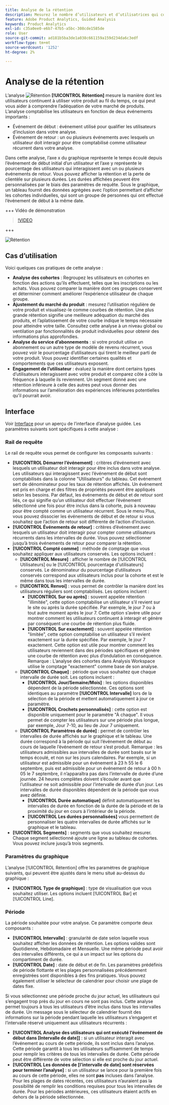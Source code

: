 ```yaml
---
title: Analyse de la rétention
description: Mesurez le nombre d’utilisateurs et d’utilisatrices qui continuent à utiliser votre produit.
feature: Adobe Product Analytics, Guided Analysis
keywords: Product Analytics
exl-id: c35a0ee0-e6b7-47b5-a5bc-308cde1585de
role: User
source-git-commit: ad181b5ba3de1a038c661159a159d234da6c3edf
workflow-type: tm+mt
source-wordcount: '1252'
ht-degree: 2%

---
```


# Analyse de la rétention

L’analyse ![Rétention](/help/assets/icons/Retention.svg) **[!UICONTROL Rétention]** mesure la manière dont les utilisateurs continuent à utiliser votre produit au fil du temps, ce qui peut vous aider à comprendre l’adéquation de votre marché de produits. L’analyse comptabilise les utilisateurs en fonction de deux événements importants :

* Événement de début : événement utilisé pour qualifier les utilisateurs d’inclusion dans votre analyse.
* Événement de retour : un ou plusieurs événements avec lesquels un utilisateur doit interagir pour être comptabilisé comme utilisateur récurrent dans votre analyse.

Dans cette analyse, l’axe x du graphique représente le temps écoulé depuis l’événement de début initial d’un utilisateur et l’axe y représente le pourcentage des utilisateurs qui interagissent avec un ou plusieurs événements de retour. Vous pouvez afficher la rétention et la perte de clientèle sur plusieurs durées. Les durées affichées peuvent être personnalisées par le biais des paramètres de requête. Sous le graphique, un tableau fournit des données agrégées avec l’option permettant d’afficher les cohortes individuelles, qui sont un groupe de personnes qui ont effectué l’événement de début à la même date.

+++ Vidéo de démonstration

>[!VIDEO](https://video.tv.adobe.com/v/3430503/?learn=on)

+++

![Rétention](../assets/retention.png)

## Cas d’utilisation

Voici quelques cas pratiques de cette analyse :

* **Analyse des cohortes** : Regroupez les utilisateurs en cohortes en fonction des actions qu’ils effectuent, telles que les inscriptions ou les achats. Vous pouvez comparer la manière dont ces groupes conservent et déterminer comment améliorer l’expérience utilisateur de chaque groupe.
* **Ajustement du marché du produit** : mesurez l’utilisation régulière de votre produit et visualisez-le comme courbes de rétention. Une plus grande rétention signifie une meilleure adéquation du marché des produits, et l’aplatissement de votre courbe indique le temps nécessaire pour atteindre votre taille. Consultez cette analyse à un niveau global ou ventilation par fonctionnalités de produit individuelles pour obtenir des informations plus approfondies.
* **Analyse du service d’abonnements** : si votre produit utilise un abonnement ou un autre type de modèle de revenu récurrent, vous pouvez voir le pourcentage d’utilisateurs qui tirent le meilleur parti de votre produit. Vous pouvez identifier certaines qualités et comportements que ces utilisateurs exposent.
* **Engagement de l’utilisateur** : évaluez la manière dont certains types d’utilisateurs interagissent avec votre produit et comparez côte à côte la fréquence à laquelle ils reviennent. Un segment donné avec une rétention inférieure à celle des autres peut vous donner des informations sur l’amélioration des expériences inférieures potentielles qu’il pourrait avoir.

## Interface

Voir [Interface](../overview.md#interface) pour un aperçu de l’interface d’analyse guidée. Les paramètres suivants sont spécifiques à cette analyse :

### Rail de requête

Le rail de requête vous permet de configurer les composants suivants :

* **[!UICONTROL Démarrer l’événement]** : critères d’événement avec lesquels un utilisateur doit interagir pour être inclus dans votre analyse. Les utilisateurs qui interagissent avec l’événement de début sont comptabilisés dans la colonne &quot;Utilisateurs&quot; du tableau. Cet événement sert de dénominateur pour les taux de rétention affichés. Un événement est pris en charge et des filtres de propriétés peuvent être appliqués selon les besoins. Par défaut, les événements de début et de retour sont liés, ce qui signifie qu’un utilisateur doit effectuer l’événement sélectionné une fois pour être inclus dans la cohorte, puis à nouveau pour être compté comme un utilisateur récurrent. Sous le menu Plus, vous pouvez dissocier les événements de début et de retour si vous souhaitez que l’action de retour soit différente de l’action d’inclusion.
* **[!UICONTROL Événements de retour]** : critères d’événement avec lesquels un utilisateur doit interagir pour compter comme utilisateurs récurrents dans les intervalles de durée. Vous pouvez sélectionner jusqu’à trois événements de retour pour comparer la rétention.
* **[!UICONTROL Compté comme]** : méthode de comptage que vous souhaitez appliquer aux utilisateurs conservés. Les options incluent : 
   * **[!UICONTROL Mesure]** : afficher le nombre de [!UICONTROL Utilisateurs] ou le [!UICONTROL pourcentage d&#39;utilisateurs] conservés. Le dénominateur du pourcentage d’utilisateurs conservés correspond aux utilisateurs inclus pour la cohorte et est le même dans tous les intervalles de durée.
   * **[!UICONTROL Renvoi]** : vous permet de contrôler la manière dont les utilisateurs réguliers sont comptabilisés. Les options incluent : 
      * **[!UICONTROL Sur ou après]** : souvent appelée rétention &quot;illimitée&quot;, cette option comptabilise un utilisateur s’il revient sur le site ou après la durée spécifiée. Par exemple, le jour 7 ou à tout autre moment après le jour 7. Cette option s’avère utile pour montrer comment les utilisateurs continuent à interagir et génère par conséquent une courbe de rétention plus fluide.
      * **[!UICONTROL Sur exactement]** : souvent appelée rétention &quot;limitée&quot;, cette option comptabilise un utilisateur s’il revient exactement sur la durée spécifiée. Par exemple, le jour 7 exactement. Cette option est utile pour montrer comment les utilisateurs reviennent dans des périodes spécifiques et génère une courbe de rétention avec plus d’ondulation en conséquence. Remarque : L’analyse des cohortes dans Analysis Workspace utilise le comptage &quot;exactement&quot; comme base de son analyse.
   * **[!UICONTROL Chaque]** : période que vous souhaitez que chaque intervalle de durée soit. Les options incluent : 
      * **[!UICONTROL Jour/Semaine/Mois]** : les options disponibles dépendent de la période sélectionnée. Ces options sont identiques au paramètre **[!UICONTROL Intervalle]** lors de la sélection de la période et mettent automatiquement à jour ce paramètre.
      * **[!UICONTROL Crochets personnalisés]** : cette option est disponible uniquement pour le paramètre &quot;À chaque&quot;. Il vous permet de compter les utilisateurs sur une période plus longue, par exemple, Jour 7-10, au lieu de Jour 7 uniquement.
   * **[!UICONTROL Paramètres de durée]** : permet de contrôler les intervalles de durée affichés sur le graphique et le tableau. Une durée correspond à la période qui suit l’événement de début au cours de laquelle l’événement de retour s’est produit. Remarque : les utilisateurs admissibles aux intervalles de durée sont basés sur le temps écoulé, et non sur les jours calendaires. Par exemple, si un utilisateur est admissible pour un événement à 23 h 55 le 6 septembre, puis est admissible pour un événement de retour à 00 h 05 le 7 septembre, il n’apparaîtra pas dans l’intervalle de durée d’une journée. 24 heures complètes doivent s’écouler avant que l’utilisateur ne soit admissible pour l’intervalle de durée d’un jour. Les intervalles de durée disponibles dépendent de la période que vous avez définie.
      * **[!UICONTROL Durée automatique]** définit automatiquement les intervalles de durée en fonction de la durée de la période et de la proximité du jour en cours à l’intérieur de la période.
      * **[!UICONTROL Les durées personnalisées]** vous permettent de personnaliser les quatre intervalles de durée affichés sur le graphique et le tableau.
* **[!UICONTROL Segments]** : segments que vous souhaitez mesurer. Chaque segment sélectionné ajoute une ligne au tableau de cohortes. Vous pouvez inclure jusqu’à trois segments.

### Paramètres du graphique

L’analyse [!UICONTROL Rétention] offre les paramètres de graphique suivants, qui peuvent être ajustés dans le menu situé au-dessus du graphique :

* **[!UICONTROL Type de graphique]** : type de visualisation que vous souhaitez utiliser. Les options incluent [!UICONTROL Bar] et [!UICONTROL Line].

### Période

La période souhaitée pour votre analyse. Ce paramètre comporte deux composants :

* **[!UICONTROL Intervalle]** : granularité de date selon laquelle vous souhaitez afficher les données de rétention. Les options valides sont Quotidienne, Hebdomadaire et Mensuelle. Une même période peut avoir des intervalles différents, ce qui a un impact sur les options du compartiment de durée.
* **[!UICONTROL Date]** : date de début et de fin. Les paramètres prédéfinis de période flottante et les plages personnalisées précédemment enregistrées sont disponibles à des fins pratiques. Vous pouvez également utiliser le sélecteur de calendrier pour choisir une plage de dates fixe.

Si vous sélectionnez une période proche du jour actuel, les utilisateurs qui s’engagent trop près du jour en cours ne sont pas inclus. Cette analyse permet toujours à tous les utilisateurs d’être inclus dans tous les intervalles de durée. Un message sous le sélecteur de calendrier fournit des informations sur la période pendant laquelle les utilisateurs s’engagent et l’intervalle réservé uniquement aux utilisateurs récurrents :

* **[!UICONTROL Analyse des utilisateurs qui ont exécuté l’événement de début dans [Intervalle de date]]** : si un utilisateur interagit avec l’événement au cours de cette période, ils sont inclus dans l’analyse. Cette période garantit à tous les utilisateurs suffisamment de temps pour remplir les critères de tous les intervalles de durée. Cette période peut être différente de votre sélection si elle est proche du jour actuel.
* **[!UICONTROL Les données de [l’intervalle de date] sont réservées pour terminer l’analyse]** : si un utilisateur se lance pour la première fois au cours de cette période, elles ne sont **pas** incluses dans l’analyse. Pour les plages de dates récentes, ces utilisateurs n’auraient pas la possibilité de remplir les conditions requises pour tous les intervalles de durée. Pour les périodes antérieures, ces utilisateurs étaient actifs en dehors de la période sélectionnée.
